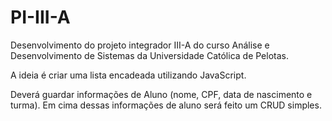 # PI-III-A
Desenvolvimento do projeto integrador III-A do curso Análise e Desenvolvimento de Sistemas da Universidade Católica de Pelotas.

A ideia é criar uma lista encadeada utilizando JavaScript.

Deverá guardar informações de Aluno (nome, CPF, data de nascimento e turma).
Em cima dessas informações de aluno será feito um CRUD simples.
